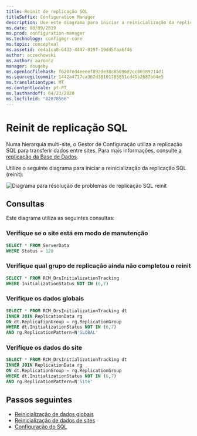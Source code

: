 ```yaml
---
title: Reinit de replicação SQL
titleSuffix: Configuration Manager
description: Use este diagrama para iniciar a reinicialização da replicação sQL entre os sites do Gestor de Configuração
ms.date: 08/09/2019
ms.prod: configuration-manager
ms.technology: configmgr-core
ms.topic: conceptual
ms.assetid: ce4a1ca8-6433-4447-819f-19dd5faa6f46
author: aczechowski
ms.author: aaroncz
manager: dougeby
ms.openlocfilehash: f6207ed4eeeef892de38c85096d2cc80189214d1
ms.sourcegitcommit: 1442a4717ca362d38101785851cd45b2687b64e5
ms.translationtype: MT
ms.contentlocale: pt-PT
ms.lasthandoff: 04/23/2020
ms.locfileid: "82078566"
---
```

# <a name="sql-replication-reinit"></a>Reinit de replicação SQL

Numa hierarquia multi-site, o Gestor de Configuração utiliza a replicação SQL para transferir dados entre sites. Para mais informações, consulte [a replicação da Base de Dados](../../../plan-design/hierarchy/database-replication.md).

Utilize o seguinte diagrama para iniciar a reinicialização da replicação SQL (reinit):

![Diagrama para resolução de problemas de replicação SQL reinit](media/sql-replication-reinit.svg)

## <a name="queries"></a>Consultas

Este diagrama utiliza as seguintes consultas:

### <a name="check-if-site-is-in-maintenance-mode"></a>Verifique se o site está em modo de manutenção

```sql
SELECT * FROM ServerData
WHERE Status = 120
```

### <a name="check-which-replication-group-hasnt-completed-reinit"></a>Verifique qual grupo de replicação ainda não completou o reinit

```sql
SELECT * FROM RCM_DrsInitializationTracking
WHERE InitializationStatus NOT IN (6,7)
```

### <a name="check-global-data"></a>Verifique os dados globais

```sql
SELECT * FROM RCM_DrsInitializationTracking dt
INNER JOIN ReplicationData rg
ON dt.ReplicationGroup = rg.ReplicationGroup
WHERE dt.InitializationStatus NOT IN (6,7)
AND rg.ReplicationPattern=N'GLOBAL'
```

### <a name="check-site-data"></a>Verifique os dados do site

```sql
SELECT * FROM RCM_DrsInitializationTracking dt
INNER JOIN ReplicationData rg
ON dt.ReplicationGroup = rg.ReplicationGroup
WHERE dt.InitializationStatus NOT IN (6,7)
AND rg.ReplicationPattern=N'Site'
```

## <a name="next-steps"></a>Passos seguintes

- [Reinicialização de dados globais](global-data-reinit.md)
- [Reinicialização de dados de sites](site-data-reinit.md)
- [Configuração do SQL](sql-configuration.md)
